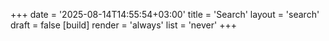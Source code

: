 +++
date = '2025-08-14T14:55:54+03:00'
title = 'Search'
layout = 'search'
draft = false
[build]
    render = 'always'
    list = 'never'
+++